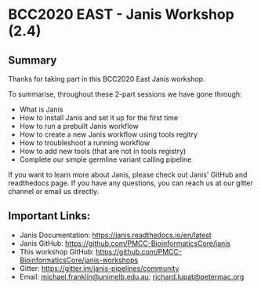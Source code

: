 # BCC2020 EAST - Janis Workshop (2.4)

## Summary

Thanks for taking part in this BCC2020 East Janis workshop. 

To summarise, throughout these 2-part sessions we have gone through:

- What is Janis
- How to install Janis and set it up for the first time
- How to run a prebuilt Janis workflow
- How to create a new Janis workflow using tools regitry
- How to troubleshoot a running workflow
- How to add new tools (that are not in tools registry) 
- Complete our simple germline variant calling pipeline

If you want to learn more about Janis, please check out Janis' GitHub and readthedocs page. If you have any questions, you can reach us at our gitter channel or email us directly. 

## Important Links:

- Janis Documentation: https://janis.readthedocs.io/en/latest
- Janis GitHub: https://github.com/PMCC-BioinformaticsCore/janis
- This workshop GitHub: https://github.com/PMCC-BioinformaticsCore/janis-workshops
- Gitter: https://gitter.im/janis-pipelines/community
- Email: michael.franklin@unimelb.edu.au; richard.lupat@petermac.org